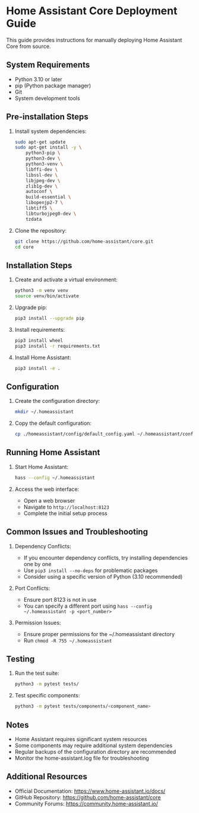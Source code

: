 # Home Assistant Core Deployment Guide

This guide provides instructions for manually deploying Home Assistant Core from source.

## System Requirements

- Python 3.10 or later
- pip (Python package manager)
- Git
- System development tools

## Pre-installation Steps

1. Install system dependencies:
   ```bash
   sudo apt-get update
   sudo apt-get install -y \
       python3-pip \
       python3-dev \
       python3-venv \
       libffi-dev \
       libssl-dev \
       libjpeg-dev \
       zlib1g-dev \
       autoconf \
       build-essential \
       libopenjp2-7 \
       libtiff5 \
       libturbojpeg0-dev \
       tzdata
   ```

2. Clone the repository:
   ```bash
   git clone https://github.com/home-assistant/core.git
   cd core
   ```

## Installation Steps

1. Create and activate a virtual environment:
   ```bash
   python3 -m venv venv
   source venv/bin/activate
   ```

2. Upgrade pip:
   ```bash
   pip3 install --upgrade pip
   ```

3. Install requirements:
   ```bash
   pip3 install wheel
   pip3 install -r requirements.txt
   ```

4. Install Home Assistant:
   ```bash
   pip3 install -e .
   ```

## Configuration

1. Create the configuration directory:
   ```bash
   mkdir ~/.homeassistant
   ```

2. Copy the default configuration:
   ```bash
   cp ./homeassistant/config/default_config.yaml ~/.homeassistant/configuration.yaml
   ```

## Running Home Assistant

1. Start Home Assistant:
   ```bash
   hass --config ~/.homeassistant
   ```

2. Access the web interface:
   - Open a web browser
   - Navigate to `http://localhost:8123`
   - Complete the initial setup process

## Common Issues and Troubleshooting

1. Dependency Conflicts:
   - If you encounter dependency conflicts, try installing dependencies one by one
   - Use `pip3 install --no-deps` for problematic packages
   - Consider using a specific version of Python (3.10 recommended)

2. Port Conflicts:
   - Ensure port 8123 is not in use
   - You can specify a different port using `hass --config ~/.homeassistant -p <port_number>`

3. Permission Issues:
   - Ensure proper permissions for the ~/.homeassistant directory
   - Run `chmod -R 755 ~/.homeassistant`

## Testing

1. Run the test suite:
   ```bash
   python3 -m pytest tests/
   ```

2. Test specific components:
   ```bash
   python3 -m pytest tests/components/<component_name>
   ```

## Notes

- Home Assistant requires significant system resources
- Some components may require additional system dependencies
- Regular backups of the configuration directory are recommended
- Monitor the home-assistant.log file for troubleshooting

## Additional Resources

- Official Documentation: https://www.home-assistant.io/docs/
- GitHub Repository: https://github.com/home-assistant/core
- Community Forums: https://community.home-assistant.io/